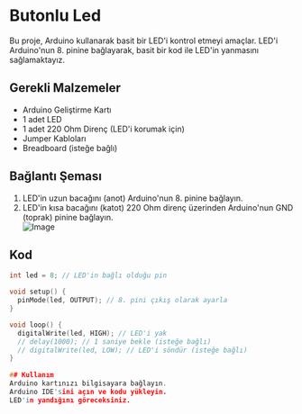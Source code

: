 # Butonlu Led

Bu proje, Arduino kullanarak basit bir LED'i kontrol etmeyi amaçlar. LED'i Arduino'nun 8. pinine bağlayarak, basit bir kod ile LED'in yanmasını sağlamaktayız.

## Gerekli Malzemeler

*   Arduino Geliştirme Kartı
*   1 adet LED
*   1 adet 220 Ohm Direnç (LED'i korumak için)
*   Jumper Kabloları
*   Breadboard (isteğe bağlı)

## Bağlantı Şeması

1.  LED'in uzun bacağını (anot) Arduino'nun 8. pinine bağlayın.
2.  LED'in kısa bacağını (katot) 220 Ohm direnç üzerinden Arduino'nun GND (toprak) pinine bağlayın.  
  ![Image](https://github.com/user-attachments/assets/355d39ef-80ea-4528-9a3f-10128ec53b99)

## Kod

```c++
int led = 8; // LED'in bağlı olduğu pin

void setup() {
  pinMode(led, OUTPUT); // 8. pini çıkış olarak ayarla
}

void loop() {
  digitalWrite(led, HIGH); // LED'i yak
  // delay(1000); // 1 saniye bekle (isteğe bağlı)
  // digitalWrite(led, LOW); // LED'i söndür (isteğe bağlı)
}
 
## Kullanım
Arduino kartınızı bilgisayara bağlayın.
Arduino IDE'sini açın ve kodu yükleyin.
LED'in yandığını göreceksiniz.